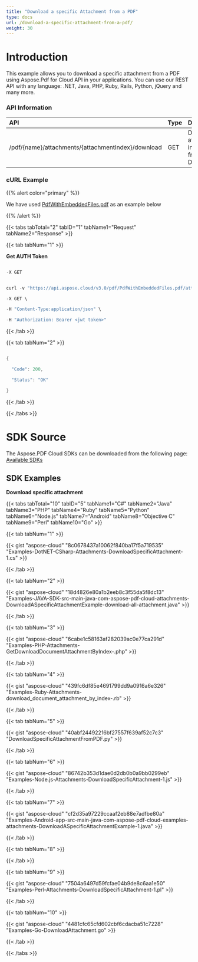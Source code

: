 ```yaml
---
title: "Download a specific Attachment from a PDF"
type: docs
url: /download-a-specific-attachment-from-a-pdf/
weight: 30
---
```


# **Introduction**
This example allows you to download a specific attachment from a PDF using Aspose.Pdf for Cloud API in your applications. You can use our REST API with any language: .NET, Java, PHP, Ruby, Rails, Python, jQuery and many more.
### **API Information**

|**API**|**Type**|**Description**|**Swagger Link**|
| :- | :- | :- | :- |
|/pdf/{name}/attachments/{attachmentIndex}/download|GET|Download attachment information from a PDF Document|[GetDownloadDocumentAttachmentByIndex](https://apireference.aspose.cloud/pdf/#!/Attachments/GetDownloadDocumentAttachmentByIndex)|
### **cURL Example**
{{% alert color="primary" %}} 

We have used [PdfWithEmbeddedFiles.pdf](https://docs.aspose.cloud/download/attachments/1245466/PdfWithEmbeddedFiles.pdf?version=1&modificationDate=1560543302929&api=v2) as an example below

{{% /alert %}} 

{{< tabs tabTotal="2" tabID="1" tabName1="Request" tabName2="Response" >}}

{{< tab tabNum="1" >}}

**Get AUTH Token**

```java

-X GET

```

```java

curl -v "https://api.aspose.cloud/v3.0/pdf/PdfWithEmbeddedFiles.pdf/attachments/1/download" \

-X GET \

-H "Content-Type:application/json" \

-H "Authorization: Bearer <jwt token>"

```

{{< /tab >}}

{{< tab tabNum="2" >}}

```java

{  

  "Code": 200,

  "Status": "OK"

}

```

{{< /tab >}}

{{< /tabs >}}
# **SDK Source**
The Aspose.PDF Cloud SDKs can be downloaded from the following page: [Available SDKs](/available-sdks-html/)
## **SDK Examples**
**Download specific attachment**

{{< tabs tabTotal="10" tabID="5" tabName1="C#" tabName2="Java" tabName3="PHP" tabName4="Ruby" tabName5="Python" tabName6="Node.js" tabName7="Android" tabName8="Objective C" tabName9="Perl" tabName10="Go" >}}

{{< tab tabNum="1" >}}

{{< gist "aspose-cloud" "8c0678437a10062f840ba17f5a719535" "Examples-DotNET-CSharp-Attachments-DownloadSpecificAttachment-1.cs" >}}

{{< /tab >}}

{{< tab tabNum="2" >}}

{{< gist "aspose-cloud" "18d4826e80a1b2eeb8c3f55da5f8dc13" "Examples-JAVA-SDK-src-main-java-com-aspose-pdf-cloud-attachments-DownloadASpecificAttachmentExample-download-all-attachment.java" >}}

{{< /tab >}}

{{< tab tabNum="3" >}}

{{< gist "aspose-cloud" "6cabe1c58163af282039ac0e77ca291d" "Examples-PHP-Attachments-GetDownloadDocumentAttachmentByIndex-.php" >}}

{{< /tab >}}

{{< tab tabNum="4" >}}

{{< gist "aspose-cloud" "439fc6df85e4691799dd9a0916a6e326" "Examples-Ruby-Attachments-download\_document\_attachment\_by\_index-.rb" >}}

{{< /tab >}}

{{< tab tabNum="5" >}}

{{< gist "aspose-cloud" "40abf24492216bf27557f639af52c7c3" "DownloadSpecificAttachmentFromPDF.py" >}}

{{< /tab >}}

{{< tab tabNum="6" >}}

{{< gist "aspose-cloud" "86742b353d1dae0d2db0b0a9bb0299eb" "Examples-Node.js-Attachments-DownloadSpecificAttachment-1.js" >}}

{{< /tab >}}

{{< tab tabNum="7" >}}

{{< gist "aspose-cloud" "cf2d35a97229ccaaf2eb88e7adfbe80a" "Examples-Android-app-src-main-java-com-aspose-pdf-cloud-examples-attachments-DownloadASpecificAttachmentExample-1.java" >}}

{{< /tab >}}

{{< tab tabNum="8" >}}

{{< /tab >}}

{{< tab tabNum="9" >}}

{{< gist "aspose-cloud" "7504a6497d59fcfae04b9de8c6aa1e50" "Examples-Perl-Attachments-DownloadSpecificAttachment-1.pl" >}}

{{< /tab >}}

{{< tab tabNum="10" >}}

{{< gist "aspose-cloud" "4481cfc65cfd602cbf6cdacba51c7228" "Examples-Go-DownloadAttachment.go" >}}

{{< /tab >}}

{{< /tabs >}}

